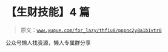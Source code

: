 # 【生财技能】4 篇

> 原文：[`www.yuque.com/for_lazy/thfiu8/pppnc2y8a1b1vtr0`](https://www.yuque.com/for_lazy/thfiu8/pppnc2y8a1b1vtr0)

公众号懒人找资源，懒人专属群分享